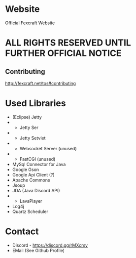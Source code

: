 # Website
Official Fexcraft Website


# ALL RIGHTS RESERVED UNTIL FURTHER OFFICIAL NOTICE
## Contributing
http://fexcraft.net/tos#contributing


# Used Libraries
- (Eclipse) Jetty
- - Jetty Ser
- - Jetty Setvlet
- - Websocket Server (unused)
- - FastCGI (unused)
- MySql Connector for Java
- Google Gson
- Google Api Client (?)
- Apache Commons
- Jsoup
- JDA (Java Discord API)
- - LavaPlayer
- Log4j
- Quartz Scheduler


# Contact
- Discord - https://discord.gg/rMXcrsv
- EMail (See Github Profile)
